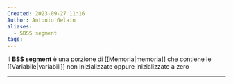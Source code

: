```yaml
---
Created: 2023-09-27 11:16
Author: Antonio Gelain
aliases:
  - SBSS segment
tags:
---
```


Il **BSS segment** è una porzione di [[Memoria|memoria]] che contiene le [[Variabile|variabili]] non inizializzate oppure inizializzate a zero

---

